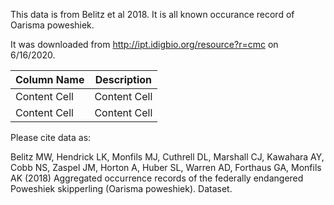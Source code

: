 This data is from Belitz et al 2018. It is all known occurance record of Oarisma poweshiek. 

It was downloaded from http://ipt.idigbio.org/resource?r=cmc on 6/16/2020.



| Column Name  | Description |
| ------------- | ------------- |
| Content Cell  | Content Cell  |
| Content Cell  | Content Cell  |


Please cite data as:

Belitz MW, Hendrick LK, Monfils MJ, Cuthrell DL, Marshall CJ, Kawahara AY, Cobb NS, Zaspel JM, Horton A, Huber SL, Warren AD, Forthaus GA, Monfils AK (2018) Aggregated occurrence
records of the federally endangered Poweshiek skipperling (Oarisma poweshiek). Dataset.
